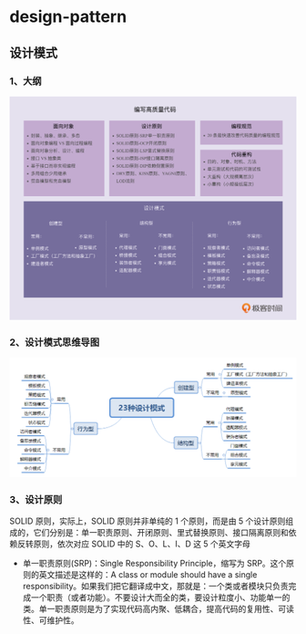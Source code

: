 # design-pattern
## 设计模式

### 1、大纲

![课程大纲](src/main/resources/META-INF/images/课程大纲.png)



### 2、设计模式思维导图

![image-20201026200803059](src/main/resources/META-INF/images/23种设计模式.png)

### 3、设计原则

SOLID 原则，实际上，SOLID 原则并非单纯的 1 个原则，而是由 5 个设计原则组成的，它们分别是：单一职责原则、开闭原则、里式替换原则、接口隔离原则和依赖反转原则，依次对应 SOLID 中的 S、O、L、I、D 这 5 个英文字母

- 单一职责原则(SRP)：Single Responsibility Principle，缩写为 SRP。这个原则的英文描述是这样的：A class or module should have a single responsibility。如果我们把它翻译成中文，那就是：一个类或者模块只负责完成一个职责（或者功能）。不要设计大而全的类，要设计粒度小、功能单一的类。单一职责原则是为了实现代码高内聚、低耦合，提高代码的复用性、可读性、可维护性。


